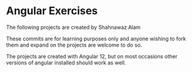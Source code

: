 # Angular Exercises

The following projects are created by Shahnawaz Alam

These commits are for learning purposes only and anyone wishing to fork them and expand on the projects are welcome to do so. 

The projects are created with Angular 12, but on most occasions other versions of angular installed should work as well. 
